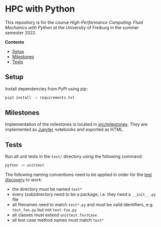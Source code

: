 <!-- omit in toc -->
# HPC with Python

This repository is for the course _High-Performance Computing: Fluid Mechanics
with Python_ at the University of Freiburg in the summer semester 2022.

**Contents**

- [Setup](#setup)
- [Milestones](#milestones)
- [Tests](#tests)

## Setup

Install dependencies from PyPi using pip:
```sh
pip3 install -r requirements.txt
```

## Milestones

Implementation of the milestones is located in [src/milestones](src/milestones).
They are implemented as [Jupyter](https://jupyter.org) notebooks and exported as
HTML.

## Tests

Run all unit tests in the `test/` directory using the following command:
```sh
python -m unittest
```
The following naming conventions need to be applied in order for the
[test discovery](https://docs.python.org/3/library/unittest.html#unittest-test-discovery)
to work:
- the directory must be named `test*`
- every (sub)directory need to be a package, i.e. they need a `__init__.py` file
- all filenames need to match `test*.py` and must be valid identifiers, e.g.
  `test_foo.py` but not `test-foo.py`
- all classes must extend `unittest.TestCase`
- all test case method names must match `test*`
